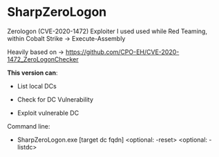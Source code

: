 # SharpZeroLogon

Zerologon (CVE-2020-1472) Exploiter I used used while Red Teaming, within Cobalt Strike -> Execute-Assembly

Heavily based on -> https://github.com/CPO-EH/CVE-2020-1472_ZeroLogonChecker

<b>This version can</b>:

- List local DCs

- Check for DC Vulnerability

- Exploit vulnerable DC


Command line:

- SharpZeroLogon.exe [target dc fqdn] <optional: -reset> <optional: -listdc>
